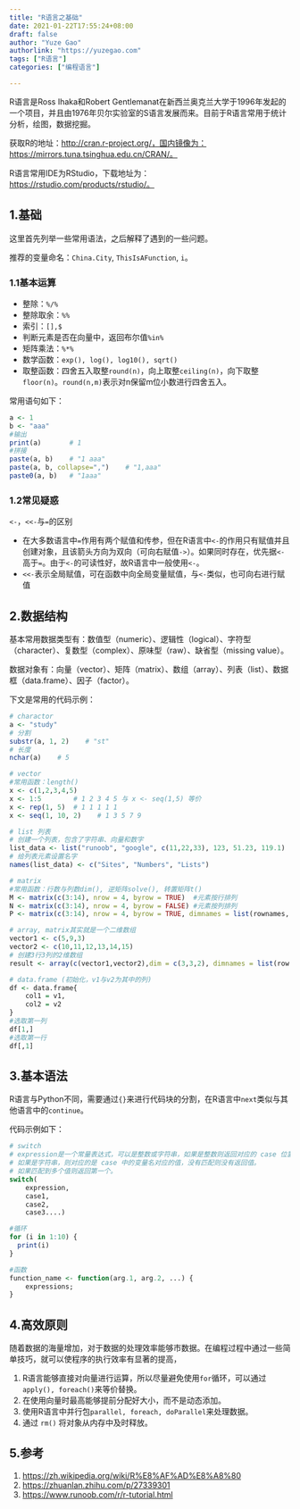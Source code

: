 ```yaml
---
title: "R语言之基础"
date: 2021-01-22T17:55:24+08:00
draft: false
author: "Yuze Gao"
authorlink: "https://yuzegao.com"
tags: ["R语言"]
categories: ["编程语言"]

---
```


R语言是Ross Ihaka和Robert Gentlemanat在新西兰奥克兰大学于1996年发起的一个项目，并且由1976年贝尔实验室的S语言发展而来。目前于R语言常用于统计分析，绘图，数据挖掘。

获取R的地址：http://cran.r-project.org/，国内镜像为：https://mirrors.tuna.tsinghua.edu.cn/CRAN/。

R语言常用IDE为RStudio，下载地址为：https://rstudio.com/products/rstudio/。

## 1.基础

这里首先列举一些常用语法，之后解释了遇到的一些问题。

推荐的变量命名：`China.City`, `ThisIsAFunction`, `i`。

### 1.1基本运算

- 整除：`%/%`
- 整除取余：`%%`
- 索引：`[],$`
- 判断元素是否在向量中，返回布尔值`%in%`
- 矩阵乘法：`%*%`
- 数学函数：`exp(), log(), log10(), sqrt()`
- 取整函数：四舍五入取整`round(n)`，向上取整`ceiling(n)`，向下取整`floor(n)`。`round(n,m)`表示对n保留m位小数进行四舍五入。

常用语句如下：

```R
a <- 1
b <- "aaa"
#输出
print(a)       # 1
#拼接
paste(a, b)    # "1 aaa"
paste(a, b, collapse=",")    # "1,aaa"
paste0(a, b)   # "1aaa"
```

### 1.2常见疑惑

`<-`，`<<-`与`=`的区别

- 在大多数语言中`=`作用有两个赋值和传参，但在R语言中`<-`的作用只有赋值并且创建对象，且该箭头方向为双向（可向右赋值`->`）。如果同时存在，优先据`<-`高于`=`。由于`<-`的可读性好，故R语言中一般使用`<-`。
- `<<-`表示全局赋值，可在函数中向全局变量赋值，与`<-`类似，也可向右进行赋值



## 2.数据结构

基本常用数据类型有：数值型（numeric）、逻辑性（logical）、字符型（character）、复数型（complex）、原味型（raw）、缺省型（missing value）。

数据对象有：向量（vector）、矩阵（matrix）、数组（array）、列表（list）、数据框（data.frame）、因子（factor）。

下文是常用的代码示例：

```R
# charactor
a <- "study"
# 分割
substr(a, 1, 2)    # "st"
# 长度
nchar(a)    # 5

# vector
#常用函数：length()
x <- c(1,2,3,4,5)
x <- 1:5        # 1 2 3 4 5 与 x <- seq(1,5) 等价
x <- rep(1, 5)  # 1 1 1 1 1
x <- seq(1, 10, 2)    # 1 3 5 7 9

# list 列表
# 创建一个列表，包含了字符串、向量和数字
list_data <- list("runoob", "google", c(11,22,33), 123, 51.23, 119.1)
# 给列表元素设置名字
names(list_data) <- c("Sites", "Numbers", "Lists")

# matrix
#常用函数：行数与列数dim(), 逆矩阵solve(), 转置矩阵t()
M <- matrix(c(3:14), nrow = 4, byrow = TRUE)  #元素按行排列
N <- matrix(c(3:14), nrow = 4, byrow = FALSE) #元素按列排列
P <- matrix(c(3:14), nrow = 4, byrow = TRUE, dimnames = list(rownames, colnames))  # dimnames可以定义列名与行名

# array, matrix其实就是一个二维数组
vector1 <- c(5,9,3)
vector2 <- c(10,11,12,13,14,15)
# 创建3行3列的2维数组
result <- array(c(vector1,vector2),dim = c(3,3,2), dimnames = list(row.names,column.names,matrix.names))

# data.frame (初始化，v1与v2为其中的列)
df <- data.frame{
    col1 = v1,
    col2 = v2
}
#选取第一列
df[1,]
#选取第一行
df[,1]
```



## 3.基本语法

R语言与Python不同，需要通过`{}`来进行代码块的分割，在R语言中`next`类似与其他语言中的`continue`。

代码示例如下：

```R
# switch 
# expression是一个常量表达式，可以是整数或字符串，如果是整数则返回对应的 case 位置值，如果整数不在位置的范围内则返回 NULL
# 如果是字符串，则对应的是 case 中的变量名对应的值，没有匹配则没有返回值。
# 如果匹配到多个值则返回第一个。
switch(
    expression, 
    case1, 
    case2, 
    case3....)

#循环
for (i in 1:10) {
  print(i)
}

#函数
function_name <- function(arg.1, arg.2, ...) {
    expressions;
}
```



## 4.高效原则

随着数据的海量增加，对于数据的处理效率能够市数据。在编程过程中通过一些简单技巧，就可以使程序的执行效率有显著的提高，

1. R语言能够直接对向量进行运算，所以尽量避免使用`for`循环，可以通过`apply(), foreach()`来等价替换。
2. 在使用向量时最高能够提前分配好大小，而不是动态添加。
4. 使用R语言中并行包`parallel, foreach, doParallel`来处理数据。
5. 通过 `rm()` 将对象从内存中及时释放。



## 5.参考

1. https://zh.wikipedia.org/wiki/R%E8%AF%AD%E8%A8%80
2. https://zhuanlan.zhihu.com/p/27339301
3. https://www.runoob.com/r/r-tutorial.html